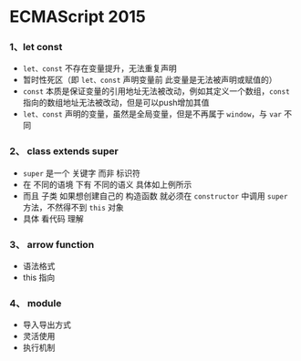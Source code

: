 # ECMAScript 2015

### 1、let const

 + `let、const` 不存在变量提升，无法重复声明
 + 暂时性死区（即 `let、const` 声明变量前 此变量是无法被声明或赋值的）
 + `const` 本质是保证变量的引用地址无法被改动，例如其定义一个数组，`const` 指向的数组地址无法被改动，但是可以push增加其值
 + `let、const` 声明的变量，虽然是全局变量，但是不再属于 `window`，与 `var` 不同
 
 ### 2、 class extends super
 + `super` 是一个 关键字 而非 标识符
 + 在 不同的语境 下有 不同的语义  具体如上例所示
 + 而且 子类 如果想创建自己的 构造函数 就必须在 `constructor` 中调用 `super` 方法，不然得不到 `this` 对象
 + 具体 看代码 理解

 ### 3、 arrow function
 + 语法格式
 + this 指向
 
 ### 4、 module
 + 导入导出方式
 + 灵活使用
 + 执行机制